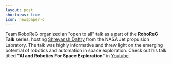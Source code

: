 ```yaml
---
layout: post
shortnews: true
icon: newspaper-o
---
```


Team RoboReG organized an "open to all" talk as a part of the **RoboReG Talk** series, hosting [Shreyansh Daftry](https://www-robotics.jpl.nasa.gov/people/Shreyansh_Daftry/) from the NASA Jet propulsion Labratory. The talk was highly informative and threw light on the emerging potential of robotics and automation in space exploration. Check out his talk titled **"AI and Robotics For Space Exploration"** in [Youtube](https://youtu.be/nSRca9Or82Y).
